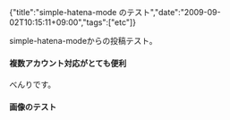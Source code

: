 {"title":"simple-hatena-mode のテスト","date":"2009-09-02T10:15:11+09:00","tags":["etc"]}

<!-- DATE: 2009-09-02T01:15:11+00:00 -->
<!-- OLDURL: http://d.hatena.ne.jp/cou929_la/20090902/ -->


<div class="section">
<p>simple-hatena-modeからの投稿テスト。</p>
<h4>複数アカウント対応がとても便利</h4>
<p>べんりです。</p>
<h4>画像のテスト</h4>
</div>






